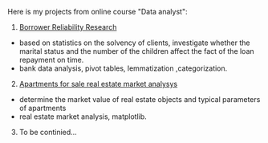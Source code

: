 Here is my projects from online course "Data analyst":
1) [Borrower Reliability Research](https://github.com/omakarevich/data_analyst_course_projects/tree/master/borrower_reliability_research) 
- based on statistics on the solvency of clients, investigate whether the marital status and the number of the children affect the fact of the loan repayment on time.
- bank data analysis, pivot tables, lemmatization ,categorization.
2) [Apartments for sale real estate market analysys](https://github.com/omakarevich/data_analyst_course_projects/tree/master/apartments_for_sale_real_estate_market_analysys) 
- determine the market value of real estate objects and typical parameters of apartments
- real estate market analysis, matplotlib.
3) To be continied...

